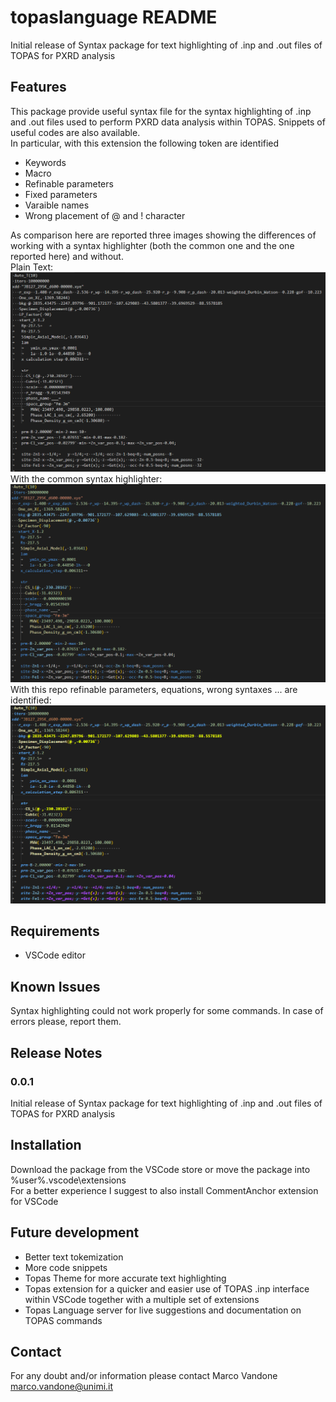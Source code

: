 # topaslanguage README

Initial release of Syntax package for text highlighting of .inp and .out files of TOPAS for PXRD analysis

## Features

This package provide useful syntax file for the syntax highlighting of .inp and .out files used to perform PXRD data analysis within TOPAS.
Snippets of useful codes are also available.  
In particular, with this extension the following token are identified
- Keywords
- Macro
- Refinable parameters
- Fixed parameters
- Varaible names
- Wrong placement of @ and ! character 

As comparison here are reported three images showing the differences of working with a syntax highlighter (both the common one and the one reported here) and without.   
Plain Text:
![Plain Text](/media/PlainText.png)
With the common syntax highlighter:
![Plain Text](/media/WIthCommonSyntaxHIghlight.png)
With this repo refinable parameters, equations, wrong syntaxes ... are identified:
![Plain Text](/media/WithExtension.png)

## Requirements

- VSCode editor

## Known Issues

Syntax highlighting could not work properly for some commands. In case of errors please, report them.

## Release Notes

### 0.0.1

Initial release of Syntax package for text highlighting of .inp and .out files of TOPAS for PXRD analysis

## Installation

Download the package from the VSCode store or move the package into %user%\.vscode\extensions\
For a better experience I suggest to also install CommentAnchor extension for VSCode

## Future development

- Better text tokemization
- More code snippets
- Topas Theme for more accurate text highlighting
- Topas extension for a quicker and easier use of TOPAS .inp interface within VSCode together with a multiple set of extensions
- Topas Language server for live suggestions and documentation on TOPAS commands

## Contact
For any doubt and/or information please contact Marco Vandone marco.vandone@unimi.it
